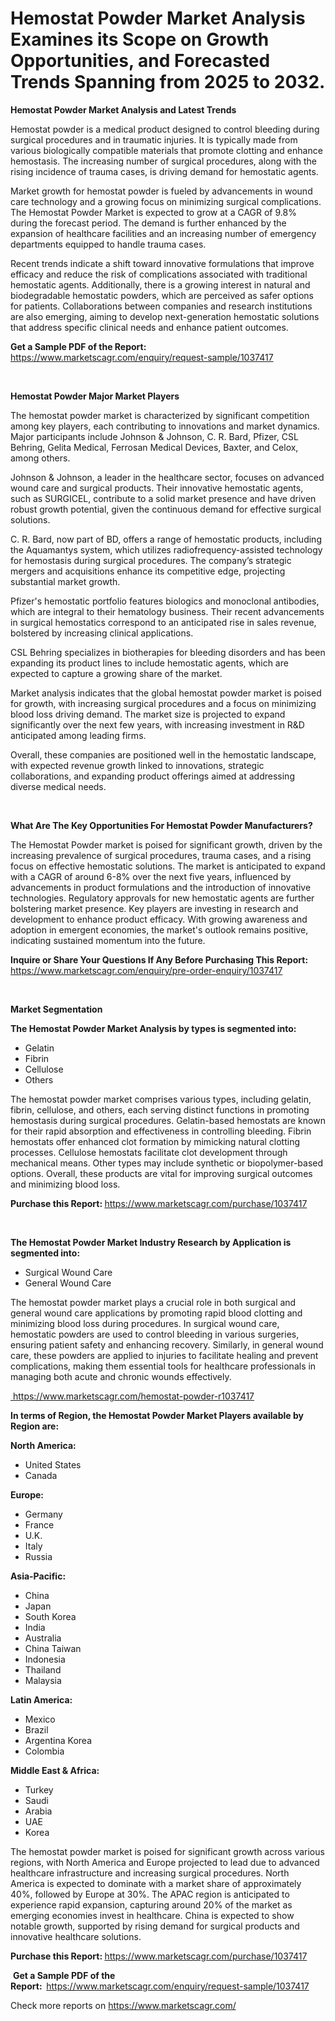 <p><h1>Hemostat Powder Market Analysis Examines its Scope on Growth Opportunities, and Forecasted Trends Spanning from 2025 to 2032.</h1></p><p><strong>Hemostat Powder Market Analysis and Latest Trends</strong></p>
<p><p>Hemostat powder is a medical product designed to control bleeding during surgical procedures and in traumatic injuries. It is typically made from various biologically compatible materials that promote clotting and enhance hemostasis. The increasing number of surgical procedures, along with the rising incidence of trauma cases, is driving demand for hemostatic agents. </p><p>Market growth for hemostat powder is fueled by advancements in wound care technology and a growing focus on minimizing surgical complications. The Hemostat Powder Market is expected to grow at a CAGR of 9.8% during the forecast period. The demand is further enhanced by the expansion of healthcare facilities and an increasing number of emergency departments equipped to handle trauma cases.</p><p>Recent trends indicate a shift toward innovative formulations that improve efficacy and reduce the risk of complications associated with traditional hemostatic agents. Additionally, there is a growing interest in natural and biodegradable hemostatic powders, which are perceived as safer options for patients. Collaborations between companies and research institutions are also emerging, aiming to develop next-generation hemostatic solutions that address specific clinical needs and enhance patient outcomes.</p></p>
<p><strong>Get a Sample PDF of the Report:&nbsp;</strong> <a href="https://www.marketscagr.com/enquiry/request-sample/1037417?utm_campaign=3192&utm_medium=2&utm_source=Github&utm_content=ia&utm_term=08032025&utm_id=hemostat-powder">https://www.marketscagr.com/enquiry/request-sample/1037417</a></p>
<p>&nbsp;</p>
<p><strong>Hemostat Powder Major Market Players</strong></p>
<p><p>The hemostat powder market is characterized by significant competition among key players, each contributing to innovations and market dynamics. Major participants include Johnson & Johnson, C. R. Bard, Pfizer, CSL Behring, Gelita Medical, Ferrosan Medical Devices, Baxter, and Celox, among others. </p><p>Johnson & Johnson, a leader in the healthcare sector, focuses on advanced wound care and surgical products. Their innovative hemostatic agents, such as SURGICEL, contribute to a solid market presence and have driven robust growth potential, given the continuous demand for effective surgical solutions.</p><p>C. R. Bard, now part of BD, offers a range of hemostatic products, including the Aquamantys system, which utilizes radiofrequency-assisted technology for hemostasis during surgical procedures. The company’s strategic mergers and acquisitions enhance its competitive edge, projecting substantial market growth.</p><p>Pfizer's hemostatic portfolio features biologics and monoclonal antibodies, which are integral to their hematology business. Their recent advancements in surgical hemostatics correspond to an anticipated rise in sales revenue, bolstered by increasing clinical applications.</p><p>CSL Behring specializes in biotherapies for bleeding disorders and has been expanding its product lines to include hemostatic agents, which are expected to capture a growing share of the market.</p><p>Market analysis indicates that the global hemostat powder market is poised for growth, with increasing surgical procedures and a focus on minimizing blood loss driving demand. The market size is projected to expand significantly over the next few years, with increasing investment in R&D anticipated among leading firms.</p><p>Overall, these companies are positioned well in the hemostatic landscape, with expected revenue growth linked to innovations, strategic collaborations, and expanding product offerings aimed at addressing diverse medical needs.</p></p>
<p>&nbsp;</p>
<p><strong>What Are The Key Opportunities For Hemostat Powder Manufacturers?</strong></p>
<p><p>The Hemostat Powder market is poised for significant growth, driven by the increasing prevalence of surgical procedures, trauma cases, and a rising focus on effective hemostatic solutions. The market is anticipated to expand with a CAGR of around 6-8% over the next five years, influenced by advancements in product formulations and the introduction of innovative technologies. Regulatory approvals for new hemostatic agents are further bolstering market presence. Key players are investing in research and development to enhance product efficacy. With growing awareness and adoption in emergent economies, the market's outlook remains positive, indicating sustained momentum into the future.</p></p>
<p><strong>Inquire or Share Your Questions If Any Before Purchasing This Report:</strong> <a href="https://www.marketscagr.com/enquiry/pre-order-enquiry/1037417?utm_campaign=3192&utm_medium=2&utm_source=Github&utm_content=ia&utm_term=08032025&utm_id=hemostat-powder">https://www.marketscagr.com/enquiry/pre-order-enquiry/1037417</a></p>
<p>&nbsp;</p>
<p><strong>Market Segmentation</strong></p>
<p><strong>The Hemostat Powder Market Analysis by types is segmented into:</strong></p>
<p><ul><li>Gelatin</li><li>Fibrin</li><li>Cellulose</li><li>Others</li></ul></p>
<p><p>The hemostat powder market comprises various types, including gelatin, fibrin, cellulose, and others, each serving distinct functions in promoting hemostasis during surgical procedures. Gelatin-based hemostats are known for their rapid absorption and effectiveness in controlling bleeding. Fibrin hemostats offer enhanced clot formation by mimicking natural clotting processes. Cellulose hemostats facilitate clot development through mechanical means. Other types may include synthetic or biopolymer-based options. Overall, these products are vital for improving surgical outcomes and minimizing blood loss.</p></p>
<p><strong>Purchase this Report:&nbsp;</strong><a href="https://www.marketscagr.com/purchase/1037417?utm_campaign=3192&utm_medium=2&utm_source=Github&utm_content=ia&utm_term=08032025&utm_id=hemostat-powder">https://www.marketscagr.com/purchase/1037417</a></p>
<p>&nbsp;</p>
<p><strong>The Hemostat Powder Market Industry Research by Application is segmented into:</strong></p>
<p><ul><li>Surgical Wound Care</li><li>General Wound Care</li></ul></p>
<p><p>The hemostat powder market plays a crucial role in both surgical and general wound care applications by promoting rapid blood clotting and minimizing blood loss during procedures. In surgical wound care, hemostatic powders are used to control bleeding in various surgeries, ensuring patient safety and enhancing recovery. Similarly, in general wound care, these powders are applied to injuries to facilitate healing and prevent complications, making them essential tools for healthcare professionals in managing both acute and chronic wounds effectively.</p></p>
<p><a href="https://www.marketscagr.com/hemostat-powder-r1037417?utm_campaign=3192&utm_medium=2&utm_source=Github&utm_content=ia&utm_term=08032025&utm_id=hemostat-powder">&nbsp;https://www.marketscagr.com/hemostat-powder-r1037417</a></p>
<p><strong>In terms of Region, the Hemostat Powder Market Players available by Region are:</strong></p>
<p>
    <p> <strong> North America: </strong>
        <ul>
            <li>United States</li>
            <li>Canada</li>
        </ul>
        </p> 
    <p> <strong> Europe: </strong>
        <ul>
            <li>Germany</li>
            <li>France</li>
            <li>U.K.</li>
            <li>Italy</li>
            <li>Russia</li>
        </ul>
        </p> 
    <p> <strong> Asia-Pacific: </strong>
        <ul>
            <li>China</li>
            <li>Japan</li>
            <li>South Korea</li>
            <li>India</li>
            <li>Australia</li>
            <li>China Taiwan</li>
            <li>Indonesia</li>
            <li>Thailand</li>
            <li>Malaysia</li>
        </ul>
        </p> 
    <p> <strong> Latin America: </strong>
        <ul>
            <li>Mexico</li>
            <li>Brazil</li>
            <li>Argentina Korea</li>
            <li>Colombia</li>
        </ul>
        </p> 
    <p> <strong> Middle East & Africa: </strong>
        <ul>
            <li>Turkey</li>
            <li>Saudi</li>
            <li>Arabia</li>
            <li>UAE</li>
            <li>Korea</li>
        </ul>
    </p>
    </p>
<p><p>The hemostat powder market is poised for significant growth across various regions, with North America and Europe projected to lead due to advanced healthcare infrastructure and increasing surgical procedures. North America is expected to dominate with a market share of approximately 40%, followed by Europe at 30%. The APAC region is anticipated to experience rapid expansion, capturing around 20% of the market as emerging economies invest in healthcare. China is expected to show notable growth, supported by rising demand for surgical products and innovative healthcare solutions.</p></p>
<p><strong>Purchase this Report: </strong><a href="https://www.marketscagr.com/purchase/1037417?utm_campaign=3192&utm_medium=2&utm_source=Github&utm_content=ia&utm_term=08032025&utm_id=hemostat-powder">https://www.marketscagr.com/purchase/1037417</a></p>
<p>&nbsp;<strong>Get a Sample PDF of the Report:&nbsp;&nbsp;</strong><a href="https://www.marketscagr.com/enquiry/request-sample/1037417?utm_campaign=3192&utm_medium=2&utm_source=Github&utm_content=ia&utm_term=08032025&utm_id=hemostat-powder">https://www.marketscagr.com/enquiry/request-sample/1037417</a></p>
<p><strong></strong></p>
<p>Check more reports on <a href="https://www.marketscagr.com/?utm_campaign=3192&utm_medium=2&utm_source=Github&utm_content=ia&utm_term=08032025&utm_id=hemostat-powder">https://www.marketscagr.com/</a></p>
